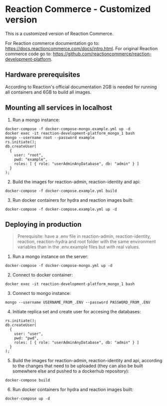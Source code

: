 # Reaction Commerce - Customized version

This is a customized version of Reaction Commerce.

For Reaction commerce documentation go to: https://docs.reactioncommerce.com/docs/intro.html.
For original Reaction commerce code go to: https://github.com/reactioncommerce/reaction-development-platform.

## Hardware prerequisites

According to Reaction's official documentation 2GB is needed for running all containers and 6GB to build all images.

## Mounting all services in localhost

1. Run a mongo instance:

```
docker-compose -f docker-compose-mongo.example.yml up -d
docker exec -it reaction-development-platform_mongo_1 bash
mongo --username root --password example
rs.initiate();
db.createUser(
  {
    user: "root",
    pwd: "example",
    roles: [ { role: "userAdminAnyDatabase", db: "admin" } ]
  }
);
```

2. Build the images for reaction-admin, reaction-identity and api:

```
docker-compose -f docker-compose.example.yml build
```

3. Run docker containers for hydra and reaction images built:

```
docker-compose -f docker-compose.example.yml up -d
```


## Deploying in production

> Prerequisite: have a .env file in reaction-admin, reaction-identity, reaction, reaction-hydra and root folder with the same environment variables than in the .env.example files but with real values.

1. Run a mongo instance on the server:

```
docker-compose -f docker-compose-mongo.yml up -d
```

2. Connect to docker container:

```
docker exec -it reaction-development-platform_mongo_1 bash
```

3. Connect to mongo instance:

```
mongo --username USERNAME_FROM_.ENV --password PASSWORD_FROM_.ENV
```

4. Initiate replica set and create user for accesing the databases:

```
rs.initiate();
db.createUser(
  {
    user: "user",
    pwd: "pwd",
    roles: [ { role: "userAdminAnyDatabase", db: "admin" } ]
  }
);
```

5. Build the images for reaction-admin, reaction-identity and api, according to the changes that need to be uploaded (they can also be built somewhere else and pushed to a dockerhub repository):

```
docker-compose build
```

6. Run docker containers for hydra and reaction images built:

```
docker-compose up -d
```